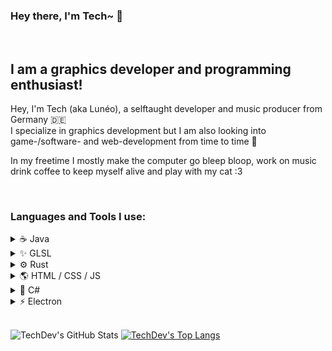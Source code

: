 
### Hey there, I'm Tech~ 👋

<br>

## I am a graphics developer and programming enthusiast!
Hey, I'm Tech (aka Lunéo), a selftaught developer and music producer from Germany 🇩🇪 <br>
I specialize in graphics development but I am also looking into <br>
game-/software- and web-development from time to time 👾

In my freetime I mostly make the computer go bleep bloop, work on music <br>
drink coffee to keep myself alive and play with my cat :3

<br>

### Languages and Tools I use:
<details>
    <summary>☕️ Java</summary>
    &nbsp;&nbsp;&nbsp;&nbsp;Java was the first language I learned properly. The only <br>
    &nbsp;&nbsp;&nbsp;&nbsp;use that I currently have for it though, is Minecraft Spigot Plugins / Forge Mods.
</details>

<details>
    <summary>✨ GLSL</summary>
    &nbsp;&nbsp;&nbsp;&nbsp;What I do 80% of the time when programming is graphics development. <br>
    &nbsp;&nbsp;&nbsp;&nbsp;Shaders (or Minecraft shaders in particular) always fascinated me <br>
    &nbsp;&nbsp;&nbsp;&nbsp;and so that is what I am specialising in, which I obviously have to either use GLSL or HLSL for.
</details>

<details>
    <summary>⚙️ Rust</summary>
    &nbsp;&nbsp;&nbsp;&nbsp;I am fairly new to Rust but really enjoy it! <br>
    &nbsp;&nbsp;&nbsp;&nbsp;After being done with game prototyping in Unity, I write my games in<br>
    &nbsp;&nbsp;&nbsp;&nbsp;Rust alongside my very barebones rust game engine.
</details>

<details>
    <summary>🌎 HTML / CSS / JS</summary>
    &nbsp;&nbsp;&nbsp;&nbsp;Well... I use it for web stuff ig?
</details>

<details>
    <summary>🔪 C#</summary>
    &nbsp;&nbsp;&nbsp;&nbsp;I use C# mainly for game prototyping in Unity.
</details>

<details>
    <summary>⚡️ Electron</summary>
    &nbsp;&nbsp;&nbsp;&nbsp;It's what I use for nearly anything related to <br>
    &nbsp;&nbsp;&nbsp;&nbsp;software development. Since I am fairly confident in my full stack <br>
    &nbsp;&nbsp;&nbsp;&nbsp;web development skills, working with Electron works like a charm for me.
</details>

<br>

![TechDev's GitHub Stats](https://github-readme-stats.vercel.app/api?username=TechDevOnGithub&show_icons=true&theme=tokyonight)
[![TechDev's Top Langs](https://github-readme-stats.vercel.app/api/top-langs/?username=TechDevOnGithub&layout=compact&theme=tokyonight)](https://github.com/anuraghazra/github-readme-stats)